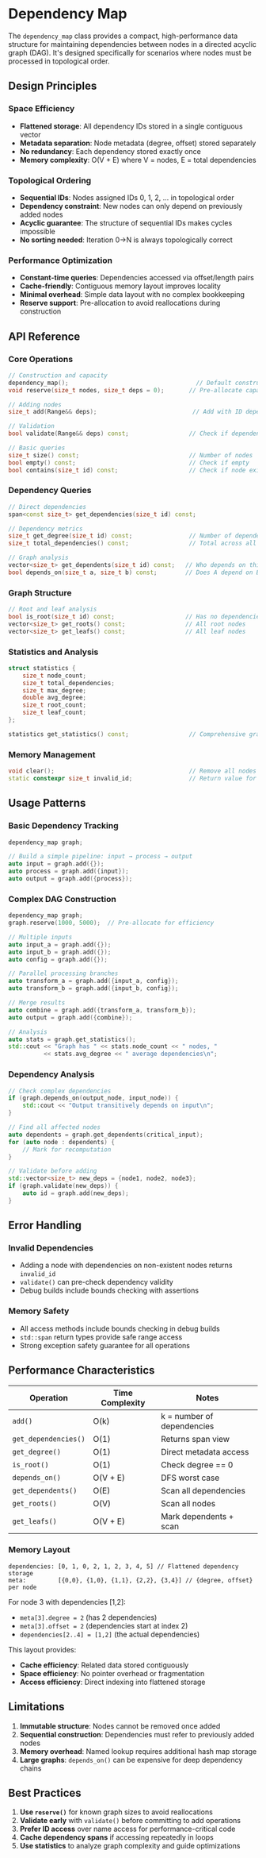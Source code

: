 # Dependency Map

The `dependency_map` class provides a compact, high-performance data structure for maintaining dependencies between nodes in a directed acyclic graph (DAG). It's designed specifically for scenarios where nodes must be processed in topological order.

## Design Principles

### Space Efficiency

- **Flattened storage**: All dependency IDs stored in a single contiguous vector
- **Metadata separation**: Node metadata (degree, offset) stored separately
- **No redundancy**: Each dependency stored exactly once
- **Memory complexity**: O(V + E) where V = nodes, E = total dependencies

### Topological Ordering

- **Sequential IDs**: Nodes assigned IDs 0, 1, 2, ... in topological order
- **Dependency constraint**: New nodes can only depend on previously added nodes
- **Acyclic guarantee**: The structure of sequential IDs makes cycles impossible
- **No sorting needed**: Iteration 0→N is always topologically correct

### Performance Optimization

- **Constant-time queries**: Dependencies accessed via offset/length pairs
- **Cache-friendly**: Contiguous memory layout improves locality
- **Minimal overhead**: Simple data layout with no complex bookkeeping
- **Reserve support**: Pre-allocation to avoid reallocations during construction

## API Reference

### Core Operations

```cpp
// Construction and capacity
dependency_map();                                    // Default constructor
void reserve(size_t nodes, size_t deps = 0);       // Pre-allocate capacity

// Adding nodes
size_t add(Range&& deps);                           // Add with ID dependencies

// Validation
bool validate(Range&& deps) const;                 // Check if dependencies are valid

// Basic queries
size_t size() const;                               // Number of nodes
bool empty() const;                                // Check if empty
bool contains(size_t id) const;                    // Check if node exists
```

### Dependency Queries

```cpp
// Direct dependencies
span<const size_t> get_dependencies(size_t id) const;

// Dependency metrics
size_t get_degree(size_t id) const;                // Number of dependencies
size_t total_dependencies() const;                 // Total across all nodes

// Graph analysis
vector<size_t> get_dependents(size_t id) const;   // Who depends on this node
bool depends_on(size_t a, size_t b) const;        // Does A depend on B (transitively)
```

### Graph Structure

```cpp
// Root and leaf analysis
bool is_root(size_t id) const;                    // Has no dependencies
vector<size_t> get_roots() const;                 // All root nodes
vector<size_t> get_leafs() const;                 // All leaf nodes
```

### Statistics and Analysis

```cpp
struct statistics {
    size_t node_count;
    size_t total_dependencies;
    size_t max_degree;
    double avg_degree;
    size_t root_count;
    size_t leaf_count;
};

statistics get_statistics() const;                 // Comprehensive graph metrics
```

### Memory Management

```cpp
void clear();                                      // Remove all nodes and dependencies
static constexpr size_t invalid_id;                // Return value for failed operations
```

## Usage Patterns

### Basic Dependency Tracking

```cpp
dependency_map graph;

// Build a simple pipeline: input → process → output
auto input = graph.add({});
auto process = graph.add({input});
auto output = graph.add({process});
```

### Complex DAG Construction

```cpp
dependency_map graph;
graph.reserve(1000, 5000);  // Pre-allocate for efficiency

// Multiple inputs
auto input_a = graph.add({});
auto input_b = graph.add({});
auto config = graph.add({});

// Parallel processing branches
auto transform_a = graph.add({input_a, config});
auto transform_b = graph.add({input_b, config});

// Merge results
auto combine = graph.add({transform_a, transform_b});
auto output = graph.add({combine});

// Analysis
auto stats = graph.get_statistics();
std::cout << "Graph has " << stats.node_count << " nodes, "
          << stats.avg_degree << " average dependencies\n";
```

### Dependency Analysis

```cpp
// Check complex dependencies
if (graph.depends_on(output_node, input_node)) {
    std::cout << "Output transitively depends on input\n";
}

// Find all affected nodes
auto dependents = graph.get_dependents(critical_input);
for (auto node : dependents) {
    // Mark for recomputation
}

// Validate before adding
std::vector<size_t> new_deps = {node1, node2, node3};
if (graph.validate(new_deps)) {
    auto id = graph.add(new_deps);
}
```

## Error Handling

### Invalid Dependencies

- Adding a node with dependencies on non-existent nodes returns `invalid_id`
- `validate()` can pre-check dependency validity
- Debug builds include bounds checking with assertions

### Memory Safety

- All access methods include bounds checking in debug builds
- `std::span` return types provide safe range access
- Strong exception safety guarantee for all operations

## Performance Characteristics

| Operation | Time Complexity | Notes |
|-----------|----------------|-------|
| `add()` | O(k) | k = number of dependencies |
| `get_dependencies()` | O(1) | Returns span view |
| `get_degree()` | O(1) | Direct metadata access |
| `is_root()` | O(1) | Check degree == 0 |
| `depends_on()` | O(V + E) | DFS worst case |
| `get_dependents()` | O(E) | Scan all dependencies |
| `get_roots()` | O(V) | Scan all nodes |
| `get_leafs()` | O(V + E) | Mark dependents + scan |

### Memory Layout

```
dependencies: [0, 1, 0, 2, 1, 2, 3, 4, 5] // Flattened dependency storage
meta:         [{0,0}, {1,0}, {1,1}, {2,2}, {3,4}] // {degree, offset} per node
```

For node 3 with dependencies [1,2]:

- `meta[3].degree = 2` (has 2 dependencies)
- `meta[3].offset = 2` (dependencies start at index 2)
- `dependencies[2..4] = [1,2]` (the actual dependencies)

This layout provides:

- **Cache efficiency**: Related data stored contiguously
- **Space efficiency**: No pointer overhead or fragmentation
- **Access efficiency**: Direct indexing into flattened storage

## Limitations

1. **Immutable structure**: Nodes cannot be removed once added
2. **Sequential construction**: Dependencies must refer to previously added nodes
3. **Memory overhead**: Named lookup requires additional hash map storage
4. **Large graphs**: `depends_on()` can be expensive for deep dependency chains

## Best Practices

1. **Use `reserve()`** for known graph sizes to avoid reallocations
2. **Validate early** with `validate()` before committing to add operations
3. **Prefer ID access** over name access for performance-critical code
4. **Cache dependency spans** if accessing repeatedly in loops
5. **Use statistics** to analyze graph complexity and guide optimizations
